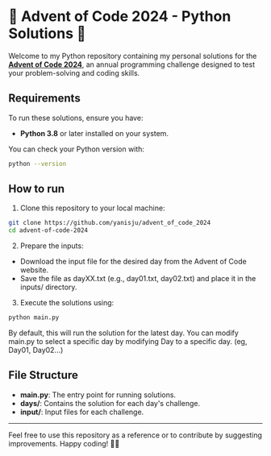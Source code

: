 # 🎄 Advent of Code 2024 - Python Solutions 🎄

Welcome to my Python repository containing my personal solutions for the [**Advent of Code 2024**](https://adventofcode.com/2024/about), an annual programming challenge designed to test your problem-solving and coding skills.

## Requirements

To run these solutions, ensure you have:
- **Python 3.8** or later installed on your system.

You can check your Python version with:
```bash
python --version
```

## How to run

1. Clone this repository to your local machine:
```bash
git clone https://github.com/yanisju/advent_of_code_2024
cd advent-of-code-2024
```

2. Prepare the inputs:
* Download the input file for the desired day from the Advent of Code website.
* Save the file as dayXX.txt (e.g., day01.txt, day02.txt) and place it in the inputs/ directory.

3. Execute the solutions using:
```bash
python main.py
```

By default, this will run the solution for the latest day. You can modify main.py to select a specific day by modifying Day to a specific day. (eg, Day01, Day02...)

## File Structure

* **main.py**: The entry point for running solutions.
* **days/**: Contains the solution for each day's challenge.
* **input/**: Input files for each challenge.

---

Feel free to use this repository as a reference or to contribute by suggesting improvements. Happy coding! 🎄✨
